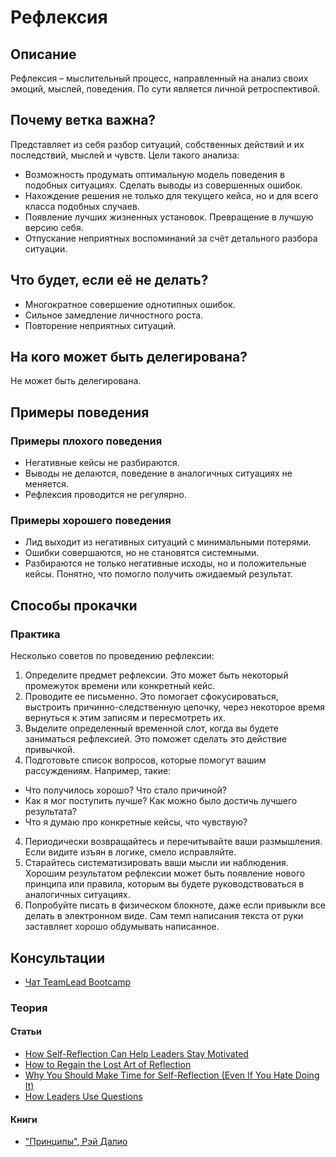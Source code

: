 # Рефлексия
## Описание
Рефлексия – мыслительный процесс, направленный на анализ своих эмоций, мыслей, поведения. По сути является личной ретроспективой.

## Почему ветка важна?
Представляет из себя разбор ситуаций, собственных действий и их последствий, мыслей и чувств. Цели такого анализа:

- Возможность продумать оптимальную модель поведения в подобных ситуациях. Сделать выводы из совершенных ошибок.
- Нахождение решения не только для текущего кейса, но и для всего класса подобных случаев.
- Появление лучших жизненных установок. Превращение в лучшую версию себя.
- Отпускание неприятных воспоминаний за счёт детального разбора ситуации.

## Что будет, если её не делать?
- Многократное совершение однотипных ошибок.
- Сильное замедление личностного роста.
- Повторение неприятных ситуаций.

## На кого может быть делегирована?
Не может быть делегирована.

## Примеры поведения
### Примеры плохого поведения
- Негативные кейсы не разбираются.
- Выводы не делаются, поведение в аналогичных ситуациях не меняется.
- Рефлексия проводится не регулярно.

### Примеры хорошего поведения
- Лид выходит из негативных ситуаций с минимальными потерями.
- Ошибки совершаются, но не становятся системными.
- Разбираются не только негативные исходы, но и положительные кейсы. Понятно, что помогло получить ожидаемый результат.

## Способы прокачки
### Практика
Несколько советов по проведению рефлексии:
1. Определите предмет рефлексии. Это может быть некоторый промежуток времени или конкретный кейс.
2. Проводите ее письменно. Это помогает сфокусироваться, выстроить причинно-следственную цепочку, через некоторое время вернуться к этим записям и пересмотреть их.
3. Выделите определенный временной слот, когда вы будете заниматься рефлексией. Это поможет сделать это действие привычкой.
4. Подготовьте список вопросов, которые помогут вашим рассуждениям. Например, такие:
  - Что получилось хорошо? Что стало причиной?
  - Как я мог поступить лучше? Как можно было достичь лучшего результата?
  - Что я думаю про конкретные кейсы, что чувствую?
4. Периодически возвращайтесь и перечитывайте ваши размышления. Если видите изъян в логике, смело исправляйте.
5. Старайтесь систематизировать ваши мысли ии наблюдения. Хорошим результатом рефлексии может быть появление нового принципа или правила, которым вы будете руководствоваться в аналогичных ситуациях.
6. Попробуйте писать в физическом блокноте, даже если привыкли все делать в электронном виде. Сам темп написания текста от руки заставляет хорошо обдумывать написанное.

## Консультации
- [Чат TeamLead Bootcamp](https://t.me/teamlead_bootcamp)

### Теория
#### Статьи
- [How Self-Reflection Can Help Leaders Stay Motivated](https://hbr.org/2018/09/how-self-reflection-can-help-leaders-stay-motivated)
- [How to Regain the Lost Art of Reflection](https://hbr.org/2017/09/how-to-regain-the-lost-art-of-reflection)
- [Why You Should Make Time for Self-Reflection (Even If You Hate Doing It)](https://hbr.org/2017/03/why-you-should-make-time-for-self-reflection-even-if-you-hate-doing-it)
- [How Leaders Use Questions](https://hbswk.hbs.edu/archive/how-leaders-use-questions)

#### Книги
- ["Принципы", Рэй Далио](https://www.mann-ivanov-ferber.ru/books/princzipyi/)
